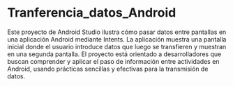 # Tranferencia_datos_Android
Este proyecto de Android Studio ilustra cómo pasar datos entre pantallas en una aplicación Android mediante Intents. La aplicación muestra una pantalla inicial donde el usuario introduce datos que luego se transfieren y muestran en una segunda pantalla. El proyecto está orientado a desarrolladores que buscan comprender y aplicar el paso de información entre actividades en Android, usando prácticas sencillas y efectivas para la transmisión de datos.
